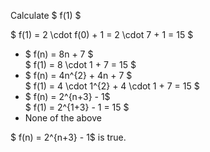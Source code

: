 Calculate $ f(1) $

$ f(1) = 2 \cdot f(0) + 1 = 2 \cdot 7 + 1 = 15 $

<ul>
    <li> $ f(n) = 8n + 7 $ <br/> 
    $ f(1) = 8 \cdot 1 + 7 = 15 $
    <li> $ f(n) = 4n^{2} + 4n + 7 $ <br/> 
    $ f(1) = 4 \cdot 1^{2} + 4 \cdot 1 + 7 = 15 $
    <li> $ f(n) = 2^{n+3} - 1$ <br/> 
    $ f(1) = 2^{1+3} - 1 = 15 $
    <li> None of the above
</ul>

$ f(n) = 2^{n+3} - 1$ is true.

